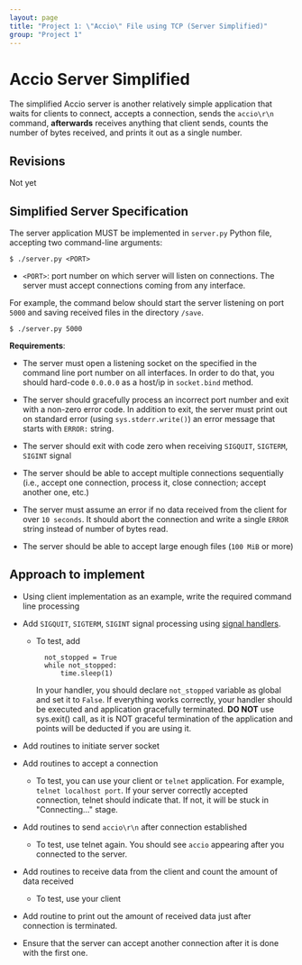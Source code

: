 ```yaml
---
layout: page
title: "Project 1: \"Accio\" File using TCP (Server Simplified)"
group: "Project 1"
---
```


# Accio Server Simplified

The simplified Accio server is another relatively simple application that waits for clients to connect, accepts a connection, sends the `accio\r\n` command, **afterwards** receives anything that client sends, counts the number of bytes received, and prints it out as a single number.

## Revisions

Not yet

## Simplified Server Specification

The server application MUST be implemented in `server.py` Python file, accepting two command-line arguments:

    $ ./server.py <PORT>

- `<PORT>`: port number on which server will listen on connections.  The server must accept connections coming from any interface.

For example, the command below should start the server listening on port `5000` and saving received files in the directory `/save`.

    $ ./server.py 5000

**Requirements**:

- The server must open a listening socket on the specified in the command line port number on all interfaces. In order to do that, you should hard-code `0.0.0.0` as a host/ip in `socket.bind` method.

- The server should gracefully process an incorrect port number and exit with a non-zero error code.  In addition to exit, the server must print out on standard error (using `sys.stderr.write()`) an error message that starts with `ERROR:` string.

- The server should exit with code zero when receiving `SIGQUIT`, `SIGTERM`, `SIGINT` signal

- The server should be able to accept multiple connections sequentially (i.e., accept one connection, process it, close connection; accept another one, etc.)

- The server must assume an error if no data received from the client for over `10 seconds`.  It should abort the connection and write a single `ERROR` string instead of number of bytes read.

- The server should be able to accept large enough files (`100 MiB` or more)

## Approach to implement

- Using client implementation as an example, write the required command line processing

- Add `SIGQUIT`, `SIGTERM`, `SIGINT` signal processing using [signal handlers](https://docs.python.org/3/library/signal.html).

    * To test, add

            not_stopped = True
            while not_stopped:
                time.sleep(1)

      In your handler, you should declare `not_stopped` variable as global and set it to `False`.  If everything works correctly, your handler should be executed and application gracefully terminated.
      **DO NOT** use sys.exit() call, as it is NOT graceful termination of the application and points will be deducted if you are using it.

- Add routines to initiate server socket

- Add routines to accept a connection

    * To test, you can use your client or `telnet` application.  For example, `telnet localhost port`.  If your server correctly accepted connection, telnet should indicate that.  If not, it will be stuck in "Connecting..." stage.

- Add routines to send `accio\r\n` after connection established

    * To test, use telnet again.  You should see `accio` appearing after you connected to the server.

- Add routines to receive data from the client and count the amount of data received

    * To test, use your client

- Add routine to print out the amount of received data just after connection is terminated.

- Ensure that the server can accept another connection after it is done with the first one.
